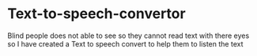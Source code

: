 # Text-to-speech-convertor
Blind people does not able to see so they cannot read text with there eyes so I have created a Text to speech convert to help them to listen the text
